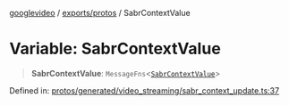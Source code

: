 [googlevideo](../../../README.md) / [exports/protos](../README.md) / SabrContextValue

# Variable: SabrContextValue

> **SabrContextValue**: `MessageFns`\<[`SabrContextValue`](../interfaces/SabrContextValue.md)\>

Defined in: [protos/generated/video\_streaming/sabr\_context\_update.ts:37](https://github.com/LuanRT/googlevideo/blob/5b84100979befab767d819a9606dde964d469341/protos/generated/video_streaming/sabr_context_update.ts#L37)
